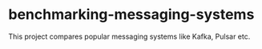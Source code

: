 # benchmarking-messaging-systems
This project compares popular messaging systems like Kafka, Pulsar etc.
